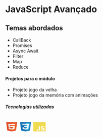 # JavaScript Avançado

## Temas abordados

* CallBack
* Promises
* Async Await
* Filter
* Map
* Reduce

#### Projetos para o módulo

- Projeto jogo da velha
- Projeto jogo da memória com animações

##### Tecnologias utilizadas

<div style="display: inline_block"><br>  
  <img align="center" alt="Caue-HTML" height="30" width="40" src="https://raw.githubusercontent.com/devicons/devicon/master/icons/html5/html5-original.svg">
  <img align="center" alt="Caue-CSS" height="30" width="40" src="https://raw.githubusercontent.com/devicons/devicon/master/icons/css3/css3-original.svg">
  <img align="center" alt="Caue-Js" height="30" width="40" src="https://raw.githubusercontent.com/devicons/devicon/master/icons/javascript/javascript-plain.svg">
</div>

